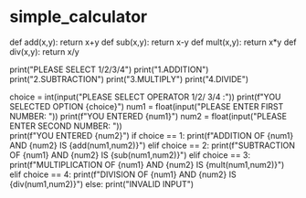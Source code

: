 # simple_calculator
def add(x,y):
	return x+y
def sub(x,y):
	return x-y
def mult(x,y):
	return x*y
def div(x,y):
	return x/y

				
print("PLEASE SELECT 1/2/3/4")
print("1.ADDITION")
print("2.SUBTRACTION")
print("3.MULTIPLY")
print("4.DIVIDE")

choice = int(input("PLEASE SELECT OPERATOR 1/2/
3/4 :"))
print(f"YOU SELECTED OPTION {choice}")
num1 = float(input("PLEASE ENTER FIRST NUMBER: 
"))
print(f"YOU ENTERED {num1}")
num2 = float(input("PLEASE ENTER SECOND 
NUMBER: "))													
print(f"YOU ENTERED {num2}")
if choice == 1:
	print(f"ADDITION OF {num1} AND {num2} IS 
{add(num1,num2)}")
elif choice == 2:
	print(f"SUBTRACTION OF {num1} AND {num2} IS 
{sub(num1,num2)}")
elif choice == 3:
	print(f"MULTIPLICATION OF {num1} AND {num2} 
IS {mult(num1,num2)}")
elif choice == 4:
	print(f"DIVISION OF {num1} AND {num2} IS 
{div(num1,num2)}")
else:
	print("INVALID INPUT")
